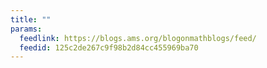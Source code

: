 ```yaml
---
title: ""
params:
  feedlink: https://blogs.ams.org/blogonmathblogs/feed/
  feedid: 125c2de267c9f98b2d84cc455969ba70
---
```

